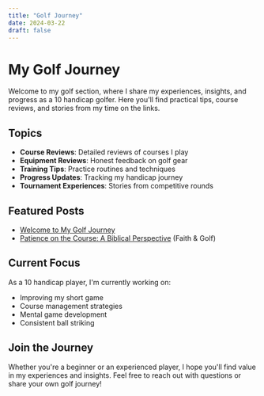 ```yaml
---
title: "Golf Journey"
date: 2024-03-22
draft: false
---
```


# My Golf Journey

Welcome to my golf section, where I share my experiences, insights, and progress as a 10 handicap golfer. Here you'll find practical tips, course reviews, and stories from my time on the links.

## Topics

- **Course Reviews**: Detailed reviews of courses I play
- **Equipment Reviews**: Honest feedback on golf gear
- **Training Tips**: Practice routines and techniques
- **Progress Updates**: Tracking my handicap journey
- **Tournament Experiences**: Stories from competitive rounds

## Featured Posts

- [Welcome to My Golf Journey](/posts/welcome-to-my-golf-journey/)
- [Patience on the Course: A Biblical Perspective](/posts/patience-on-the-course/) (Faith & Golf)

## Current Focus

As a 10 handicap player, I'm currently working on:

- Improving my short game
- Course management strategies
- Mental game development
- Consistent ball striking

## Join the Journey

Whether you're a beginner or an experienced player, I hope you'll find value in my experiences and insights. Feel free to reach out with questions or share your own golf journey!
